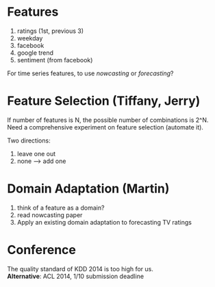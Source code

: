 # Features
1. ratings (1st, previous 3)
2. weekday
3. facebook
4. google trend
5. sentiment (from facebook)

For time series features, to use *nowcasting* or *forecasting*?

# Feature Selection (Tiffany, Jerry)
If number of features is N, the possible number of combinations is 2^N.  
Need a comprehensive experiment on feature selection (automate it).

Two directions:

1. leave one out
2. none --> add one

# Domain Adaptation (Martin)
1. think of a feature as a domain?
2. read nowcasting paper
3. Apply an existing domain adaptation to forecasting TV ratings

# Conference
The quality standard of KDD 2014 is too high for us.  
**Alternative**: ACL 2014, 1/10 submission deadline
